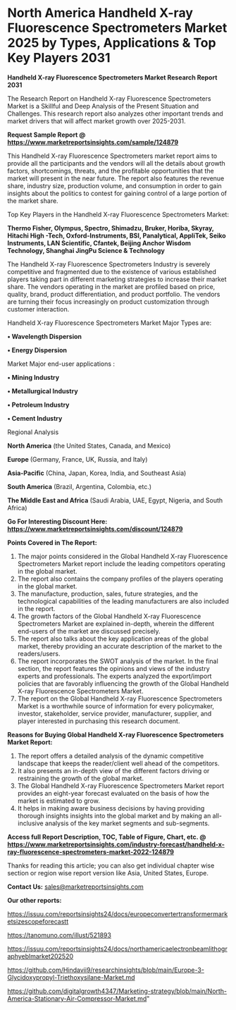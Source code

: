 # North America Handheld X-ray Fluorescence Spectrometers Market 2025 by Types, Applications & Top Key Players 2031

<strong>Handheld X-ray Fluorescence Spectrometers Market Research Report 2031</strong>

The Research Report on Handheld X-ray Fluorescence Spectrometers Market is a Skillful and Deep Analysis of the Present Situation and Challenges. This research report also analyzes other important trends and market drivers that will affect market growth over 2025-2031.

<strong>Request Sample Report @ <a href=https://www.marketreportsinsights.com/sample/124879>https://www.marketreportsinsights.com/sample/124879</a></strong>

This Handheld X-ray Fluorescence Spectrometers market report aims to provide all the participants and the vendors will all the details about growth factors, shortcomings, threats, and the profitable opportunities that the market will present in the near future. The report also features the revenue share, industry size, production volume, and consumption in order to gain insights about the politics to contest for gaining control of a large portion of the market share.

Top Key Players in the Handheld X-ray Fluorescence Spectrometers Market:

<strong>Thermo Fisher, Olympus, Spectro, Shimadzu, Bruker, Horiba, Skyray, Hitachi High -Tech, Oxford-Instruments, BSI, Panalytical, AppliTek, Seiko Instruments, LAN Scientific, Cfantek, Beijing Anchor Wisdom Technology, Shanghai JingPu Science & Technology</strong>

The Handheld X-ray Fluorescence Spectrometers Industry is severely competitive and fragmented due to the existence of various established players taking part in different marketing strategies to increase their market share. The vendors operating in the market are profiled based on price, quality, brand, product differentiation, and product portfolio. The vendors are turning their focus increasingly on product customization through customer interaction.

Handheld X-ray Fluorescence Spectrometers Market Major Types are:

<strong>• Wavelength Dispersion

• Energy Dispersion</strong>

Market Major end-user applications :

<strong>• Mining Industry

• Metallurgical Industry

• Petroleum Industry

• Cement Industry</strong>

Regional Analysis

</u><strong><b>North America</b></strong> (the United States, Canada, and Mexico)

<strong><b>Europe </b></strong>(Germany, France, UK, Russia, and Italy)

<strong><b>Asia-Pacific</b></strong> (China, Japan, Korea, India, and Southeast Asia)

<strong><b>South America</b></strong> (Brazil, Argentina, Colombia, etc.)

<strong><b>The Middle East and Africa</b></strong> (Saudi Arabia, UAE, Egypt, Nigeria, and South Africa)

<strong>Go For Interesting Discount Here: <a href=https://www.marketreportsinsights.com/discount/124879>https://www.marketreportsinsights.com/discount/124879</a></strong>

<strong>Points Covered in The Report:</strong>
<ol>
  <li>The major points considered in the Global Handheld X-ray Fluorescence Spectrometers Market report include the leading competitors operating in the global market.</li>
  <li>The report also contains the company profiles of the players operating in the global market.</li>
  <li>The manufacture, production, sales, future strategies, and the technological capabilities of the leading manufacturers are also included in the report.</li>
  <li>The growth factors of the Global Handheld X-ray Fluorescence Spectrometers Market are explained in-depth, wherein the different end-users of the market are discussed precisely.</li>
  <li>The report also talks about the key application areas of the global market, thereby providing an accurate description of the market to the readers/users.</li>
  <li>The report incorporates the SWOT analysis of the market. In the final section, the report features the opinions and views of the industry experts and professionals. The experts analyzed the export/import policies that are favorably influencing the growth of the Global Handheld X-ray Fluorescence Spectrometers Market.</li>
  <li>The report on the Global Handheld X-ray Fluorescence Spectrometers Market is a worthwhile source of information for every policymaker, investor, stakeholder, service provider, manufacturer, supplier, and player interested in purchasing this research document.</li>
</ol>
<strong>Reasons for Buying Global Handheld X-ray Fluorescence Spectrometers Market Report:</strong>

<ol>
  <li>The report offers a detailed analysis of the dynamic competitive landscape that keeps the reader/client well ahead of the competitors.</li>
  <li>It also presents an in-depth view of the different factors driving or restraining the growth of the global market.</li>
  <li>The Global Handheld X-ray Fluorescence Spectrometers Market report provides an eight-year forecast evaluated on the basis of how the market is estimated to grow.</li>
  <li>It helps in making aware business decisions by having providing thorough insights insights into the global market and by making an all-inclusive analysis of the key market segments and sub-segments.</li>
</ol>
<strong>Access full Report Description, TOC, Table of Figure, Chart, etc. @ <a href=https://www.marketreportsinsights.com/industry-forecast/handheld-x-ray-fluorescence-spectrometers-market-2022-124879>https://www.marketreportsinsights.com/industry-forecast/handheld-x-ray-fluorescence-spectrometers-market-2022-124879</a></strong>


Thanks for reading this article; you can also get individual chapter wise section or region wise report version like Asia, United States, Europe.

<strong>Contact Us:</strong>
sales@marketreportsinsights.com

<strong>Our other reports:</strong>

<a href=https://issuu.com/reportsinsights24/docs/europeconvertertransformermarketsizescopeforecastt>https://issuu.com/reportsinsights24/docs/europeconvertertransformermarketsizescopeforecastt</a>

<a href=https://tanomuno.com/illust/521893>https://tanomuno.com/illust/521893</a>

<a href=https://issuu.com/reportsinsights24/docs/northamericaelectronbeamlithographyeblmarket202520>https://issuu.com/reportsinsights24/docs/northamericaelectronbeamlithographyeblmarket202520</a>

<a href=https://github.com/Hindavii9/researchinsights/blob/main/Europe-3-Glycidoxypropyl-Triethoxysilane-Market.md>https://github.com/Hindavii9/researchinsights/blob/main/Europe-3-Glycidoxypropyl-Triethoxysilane-Market.md</a>

<a href=https://github.com/digitalgrowth4347/Marketing-strategy/blob/main/North-America-Stationary-Air-Compressor-Market.md>https://github.com/digitalgrowth4347/Marketing-strategy/blob/main/North-America-Stationary-Air-Compressor-Market.md</a>"
